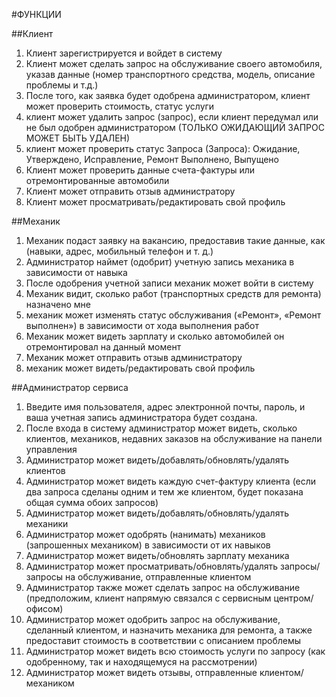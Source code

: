 #ФУНКЦИИ

##Клиент
1. Клиент зарегистрируется и войдет в систему
2. Клиент может сделать запрос на обслуживание своего автомобиля, указав данные (номер транспортного средства, модель, описание проблемы и т.д.)
3. После того, как заявка будет одобрена администратором, клиент может проверить стоимость, статус услуги
4. клиент может удалить запрос (запрос), если клиент передумал или не был одобрен администратором (ТОЛЬКО ОЖИДАЮЩИЙ ЗАПРОС МОЖЕТ БЫТЬ УДАЛЕН)
5. клиент может проверить статус Запроса (Запроса): Ожидание, Утверждено, Исправление, Ремонт Выполнено, Выпущено
6. Клиент может проверить данные счета-фактуры или отремонтированные автомобили
7. Клиент может отправить отзыв администратору
8. Клиент может просматривать/редактировать свой профиль

##Механик
1. Механик подаст заявку на вакансию, предоставив такие данные, как (навыки, адрес, мобильный телефон и т. д.)
2. Администратор наймет (одобрит) учетную запись механика в зависимости от навыка
3. После одобрения учетной записи механик может войти в систему
4. Механик видит, сколько работ (транспортных средств для ремонта) назначено мне
5. механик может изменять статус обслуживания («Ремонт», «Ремонт выполнен») в зависимости от хода выполнения работ
6. Механик может видеть зарплату и сколько автомобилей он отремонтировал на данный момент
7. Механик может отправить отзыв администратору
8. механик может видеть/редактировать свой профиль

##Администратор сервиса

1. Введите имя пользователя, адрес электронной почты, пароль, и ваша учетная запись администратора будет создана.
2. После входа в систему администратор может видеть, сколько клиентов, механиков, недавних заказов на обслуживание на панели управления
3. Администратор может видеть/добавлять/обновлять/удалять клиентов
4. Администратор может видеть каждую счет-фактуру клиента (если два запроса сделаны одним и тем же клиентом, будет показана общая сумма обоих запросов)
5. Администратор может видеть/добавлять/обновлять/удалять механики
6. Администратор может одобрять (нанимать) механиков (запрошенных механиком) в зависимости от их навыков
7. Администратор может видеть/обновлять зарплату механика
8. Администратор может просматривать/обновлять/удалять запросы/запросы на обслуживание, отправленные клиентом
9. Администратор также может сделать запрос на обслуживание (предположим, клиент напрямую связался с сервисным центром/офисом)
10. Администратор может одобрить запрос на обслуживание, сделанный клиентом, и назначить механика для ремонта, а также предоставит стоимость в соответствии с описанием проблемы
11. Администратор может видеть всю стоимость услуги по запросу (как одобренному, так и находящемуся на рассмотрении)
12. Администратор может видеть отзывы, отправленные клиентом/механиком